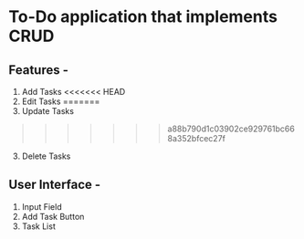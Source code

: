 # To-Do application that implements CRUD

## Features -

1. Add Tasks
<<<<<<< HEAD
2. Edit Tasks
=======
2. Update Tasks
>>>>>>> a88b790d1c03902ce929761bc668a352bfcec27f
3. Delete Tasks

## User Interface -

1. Input Field
2. Add Task Button
3. Task List
